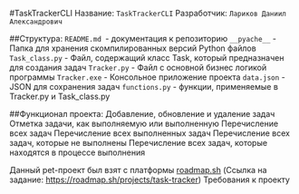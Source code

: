 #TaskTrackerCLI
Название: ```TaskTrackerCLI```
Разработчик: ```Лариков Даниил Александрович```

##Структура: 
```README.md ```- документация к репозиторию
```__pyache__``` - Папка для хранения скомпилированных версий Python файлов
```Task_class.py``` - Файл, содержащий класс Task, который предназначен для создания задач
```Tracker.py``` - Файл с основной бизнес логикой программы
```Tracker.exe``` - Консольное приложение проекта
```data.json``` - JSON для сохранения задач
```functions.py``` - функции, применяемые в Tracker.py  и Task_class.py

##Функционал проекта:
Добавление, обновление и удаление задач
Отметка задачи, как выполняемую или выполненную
Перечисление всех задач
Перечисление всех выполненных задач
Перечисление всех задач, которые не выполнены
Перечисление всех задач, которые находятся в процессе выполнения

Данный pet-проект был взят с платформы [roadmap.sh](.[https://roadmap.sh/projects/task-tracker]) (Ссылка на задание: https://roadmap.sh/projects/task-tracker)
Требования к проекту 
